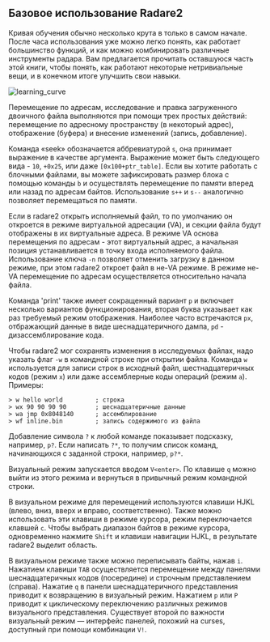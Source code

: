 ## Базовое использование Radare2

Кривая обучения обычно несколько крута в только в самом начале. После часа использования уже можно легко понять, как работает большинство функций, и как можно комбинировать различные инструменты радара. Вам предлагается прочитать оставшуюся часть этой книги, чтобы понять, как работают некоторые нетривиальные вещи, и в конечном итоге улучшить свои навыки.

![learning_curve](learning_curve.png)

Перемещение по адресам, исследование и правка загруженного двоичного файла выполняются при помощи трех простых действий: перемещение по адресному пространству (в некоторый адрес), отображение (буфера) и внесение изменений (запись, добавление).

Команда «seek» обозначается аббревиатурой `s`, она принимает выражение в качестве аргумента. Выражение может быть следующего вида - `10`, `+0x25`, или даже `[0x100+ptr_table]`. Если вы хотите работать с блочными файлами, вы можете зафиксировать размер блока с помощью команды `b` и осуществлять перемещение по памяти вперед или назад по адресам байтов. Использование `s++` и `s--` аналогично позволяет перемещаться по памяти.

Если в radare2 открыть исполняемый файл, то по умолчанию он откроется в режиме виртуальной адресации (VA), и секции файла будут отображены в их виртуальные адреса. В режиме VA основа перемещения по адресам - этот виртуальный адрес, а начальная позиция устанавливается в точку входа исполняемого файла. Использование ключа `-n` позволяет отменить загрузку в данном режиме, при этом radare2 откроет файл в не-VA режиме. В режиме не-VA перемещение по адресам осуществляется относительно начала файла.

Команда 'print' также имеет сокращенный вариант `p` и включает несколько вариантов функционирования, вторая буква указывает как раз требуемый режим отображения. Наиболее часто встречаются `px`, отбражающий данные в виде шеснадцатеричного дампа, `pd` - дизассемблирование кода.

Чтобы radare2 мог сохранять изменения в исследуемых файлах, надо указать флаг `-w` в командной строке при открытии файла. Команда `w` используется для записи строк в исходный файл, шестнадцатеричных кодов (режим `x`) или даже ассемблерные коды операций (режим `a`). Примеры:

```
> w hello world         ; строка
> wx 90 90 90 90        ; шеснадцатеричные данные
> wa jmp 0x8048140      ; ассемблирование
> wf inline.bin         ; запись содержимого из файла
```

Добавление символа `?` к любой команде показывает подсказку, например, `p?`.
Если написать `?*`, то получим список команд, начинающихся с заданной строки, например, `p?*`.

Визуальный режим запускается вводом `V<enter>`. По клавише `q` можно выйти из этого режима и вернуться в привычный режим командной строки.

В визуальном режиме для перемещений используются клавиши HJKL (влево, вниз, вверх и вправо, соответственно). Также можно использовать эти клавиши в режиме курсора, режим переключается клавшей `c`. Чтобы выбрать диапазон байтов в режиме курсора, одновременно нажмите `Shift` и клавиши навигации HJKL, в результате radare2 выделит область.

В визуальном режиме также можно переписывать байты, нажав `i`. Нажатием клавиши `TAB` осуществляется перемещение между панелями шеснадцатеричных кодов (посередине) и строчным представлением (справа). Нажатие `q` в панели шеснадцатеричного представления приводит к возвращению в визуальный режим. Нажатием `p` или `P` приводит к циклическому переключению различных режимов визуального представления. Существует второй по важности визуальный режим — интерфейс панелей, похожий на curses, доступный при помощи комбинации `V!`.

